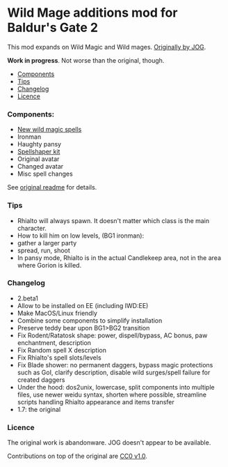 # Wild Mage additions mod for Baldur's Gate 2

This mod expands on Wild Magic and Wild mages. [Originally by JOG](http://mods.jo-ge.net/bg/shaper.htm).

**Work in progress**. Not worse than the original, though.

- [Components](#components)
- [Tips](#tips)
- [Changelog](#changelog)
- [Licence](#licence)

### Components:

- [New wild magic spells](wildmage/docs/spells.pdf)
 - Ironman
 - Haughty pansy
- [Spellshaper kit](wildmage/docs/spellshaper.pdf)
 - Original avatar
 - Changed avatar
- Misc spell changes

See [original readme](wildmage/docs/readme.txt) for details.

### Tips
- Rhialto will always spawn. It doesn't matter which class is the main character.
- How to kill him on low levels, (BG1 ironman):
 - gather a larger party
 - spread, run, shoot
- In pansy mode, Rhialto is in the actual Candlekeep area, not in the area where Gorion is killed.

### Changelog
- 2.beta1
 - Allow to be installed on EE (including IWD:EE)
 - Make MacOS/Linux friendly
 - Combine some components to simplify installation
 - Preserve teddy bear upon BG1>BG2 transition
 - Fix Rodent/Ratatosk shape: power, dispell/bypass, AC bonus, paw enchantment, description
 - Fix Random spell X description
 - Fix Rhialto's spell slots/levels
 - Fix Blade shower: no permanent daggers, bypass magic protections such as GoI, clarify description, disable wild surges/spell failure for created daggers
 - Under the hood: dos2unix, lowercase, split components into multiple files, use newer weidu syntax, shorten where possible, streamline scripts handling Rhialto appearance and items transfer
- 1.7: the original


### Licence
The original work is abandonware. JOG doesn't appear to be available.

Contributions on top of the original are [CC0 v1.0](https://creativecommons.org/publicdomain/zero/1.0/).
